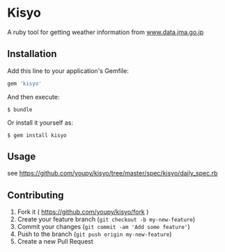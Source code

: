 # Kisyo

A ruby tool for getting weather information from www.data.jma.go.jp

## Installation

Add this line to your application's Gemfile:

```ruby
gem 'kisyo'
```

And then execute:

    $ bundle

Or install it yourself as:

    $ gem install kisyo

## Usage

see https://github.com/youpy/kisyo/tree/master/spec/kisyo/daily_spec.rb

## Contributing

1. Fork it ( https://github.com/youpy/kisyo/fork )
2. Create your feature branch (`git checkout -b my-new-feature`)
3. Commit your changes (`git commit -am 'Add some feature'`)
4. Push to the branch (`git push origin my-new-feature`)
5. Create a new Pull Request
